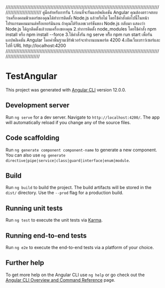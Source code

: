 //////////////////////////////////////////////////////////////////////////////////////////////////////////////////////////
คู่มือสำหรับการรัน
1.ก่อนที่จะรันแอปพลิเคชัน Angular คุณต้องตรวจสอบว่าเครื่องคอมพิวเตอร์ของคุณได้ทำการติดตั้ง Node.js แล้วหรือไม่ โดยใช้คำสั่งต่อไปนี้ในหน้าโปรแกรมคอมมานด์หรือเทอร์มินอน ถ้าคุณได้รับเลขเวอร์ชันของ Node.js กลับมา แสดงว่า Node.js ได้ถูกติดตั้งแล้วบนเครื่องของคุณ
2.ทำการติดตั้ง node_modules โดยใช้คำสั่ง npm install หรือ npm install --force
3.ใช้คำสั่งรัน ng serve หรืือ npm run start เพื่อรันแอปพลิเคชัน Angular โดยค่าพื้นฐานเซิร์ฟเวอร์จะทำงานบนพอร์ต 4200
4.เปิดเว็บเบราว์เซอร์และไปที่ URL http://localhost:4200
/////////////////////////////////////////////////////////////////////////////////////////////////////////////////////////

# TestAngular

This project was generated with [Angular CLI](https://github.com/angular/angular-cli) version 12.0.0.

## Development server

Run `ng serve` for a dev server. Navigate to `http://localhost:4200/`. The app will automatically reload if you change any of the source files.

## Code scaffolding

Run `ng generate component component-name` to generate a new component. You can also use `ng generate directive|pipe|service|class|guard|interface|enum|module`.

## Build

Run `ng build` to build the project. The build artifacts will be stored in the `dist/` directory. Use the `--prod` flag for a production build.

## Running unit tests

Run `ng test` to execute the unit tests via [Karma](https://karma-runner.github.io).

## Running end-to-end tests

Run `ng e2e` to execute the end-to-end tests via a platform of your choice.

## Further help

To get more help on the Angular CLI use `ng help` or go check out the [Angular CLI Overview and Command Reference](https://angular.io/cli) page.
